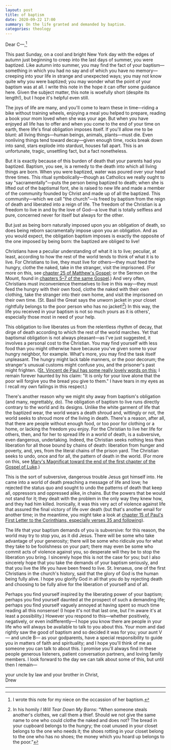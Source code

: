 ```yaml
---
layout: post
title: of baptism
date: 2020-09-22 17:00
summary: On the life granted and demanded by baptism.
categories: theology
---
```


Dear C—,[^1]

This past Sunday, on a cool and bright New York day with the edges of autumn just beginning to creep into the last days of summer, you were baptized. Like autumn into summer, you may find the fact of your baptism—something in which you had no say and of which you have no memory—creeping into your life in strange and unexpected ways; you may not know quite why you were baptized; you may wonder what the point of your baptism was at all. I write this note in the hope it can offer some guidance here. Given the subject matter, this note is woefully short (despite its length!), but I hope it's helpful even still.

The joys of life are many, and you'll come to learn these in time—riding a bike without training wheels, enjoying a meal you helped to prepare, reading a book your mom loved when she was your age. But when you have enjoyed all life has to offer and when you come to the end of your time on earth, there life's final obligation imposes itself. If you'll allow me to be blunt: all living things—human beings, animals, plants—must die. Even nonliving things tend toward decay—given enough time, rocks break down into sand, stars explode into stardust, houses fall apart. This is an unfortunate, tragic, unsettling fact, but a fact nonetheless.

But it is exactly because of this burden of death that your parents had you baptized. Baptism, you see, is a remedy to the death into which all living things are born. When you were baptized, water was poured over your head three times. This ritual symbolically—though as Catholics we really ought to say "sacramentally"—puts the person being baptized to death; when she is lifted out of the baptismal font, she is raised to new life and made a member of the community founded by Christ and made up of all the baptized. This community—which we call "the church"—is freed by baptism from the reign of death and liberated into a reign of life. The freedom of the Christian is a freedom to live in and by the love of God—a love that is totally selfless and pure, concerned never for itself but always for the other.

But just as being born naturally imposed upon you an obligation of death, so does being reborn sacramentally impose upon you an obligation. And as you would expect, the obligation baptism imposes is exactly the opposite of the one imposed by being born: the baptized are obliged to live!

Christians have a peculiar understanding of what it is to live; peculiar, at least, according to how the rest of the world tends to think of what it is to live. For Christians to live, they must live for others—they must feed the hungry, clothe the naked, take in the stranger, visit the imprisoned. (For more on this, see [chapter 25 of Matthew's Gospel](https://www.biblegateway.com/passage/?search=matthew+25%3A31-46&version=RSVCE); or the Sermon on the Mount, found in [chapters 5–7 of the same Gospel](https://www.biblegateway.com/passage/?search=matthew+5-7&version=RSVCE).) And very often, Christians must inconvenience themselves to live in this way—they must feed the hungry with their own food, clothe the naked with their own clothing, take the stranger into their own home, and visit the imprisoned on their own time. (St. Basil the Great says the unworn jacket in your closet rightfully belongs to the poor person who has no jacket![^2]) In this way, the life you received in your baptism is not so much yours as it is others', especially those most in need of your help.

This obligation to live liberates us from the relentless rhythm of decay, that dirge of death according to which the rest of the world marches. Yet that baptismal obligation is not always pleasant—as I've just suggested, it involves a personal cost to the Christian. You may find yourself with less food than you might otherwise have because you've given some to your hungry neighbor, for example. What's more, you may find the task itself unpleasant. The hungry might lack table manners, or the poor decorum; the stranger's unusual customs might confuse you, and the prisoner's past might frighten. ([St. Vincent de Paul has some really lovely words on this](https://en.wikiquote.org/wiki/Vincent_de_Paul); I remain forever haunted by his claim: "It is only for your love alone that the poor will forgive you the bread you give to them." I have tears in my eyes as I recall my own failings in this respect.)

There's another reason why we might shy away from baptism's obligation (and many, regrettably, do). The obligation of baptism to live runs directly contrary to the world and its designs. Unlike the white garment of life that the baptized wear, the world wears a death shroud and, wittingly or not, the world seeks to shroud more of the living in death. There's a reason, after all, that there are people without enough food, or too poor for clothing or a home, or lacking the freedom you enjoy. For the Christian to live her life for others, then, and for her to spread life in a world of death, is a subversive, even dangerous, undertaking. Indeed, the Christian seeks nothing less than liberation for all those bound by chains of death: liberation from hunger and poverty, and, yes, from the literal chains of the prison yard. The Christian seeks to undo, once and for all, the pattern of death in the world. (For more on this, see [Mary's Magnificat toward the end of the first chapter of the Gospel of Luke](https://www.biblegateway.com/passage/?search=luke+1%3A47-55&version=RSVCE).)

This is the sort of subversive, dangerous trouble Jesus got himself into. He came into a world of death preaching a message of life and love; he rejected the status quo and sought to undo the patterns of death that keep all, oppressors and oppressed alike, in chains. But the powers that be would not stand for it; they dealt with the problem in the only way they knew how, and they had him killed. Ironically, it was this very act of violence against life that assured the final victory of life over death (but that's another email for another time; in the meantime, you might take a look at [chapter 15 of Paul's First Letter to the Corinthians, especially verses 35 and following](https://www.biblegateway.com/passage/?search=1+cor+15%3A35-58&version=RSVCE)).

The life that your baptism demands of you is subversive: for this reason, the world may try to stop you, as it did Jesus. There will be some who take advantage of your generosity; there will be some who ridicule you for what they take to be foolishness on your part; there may even be some who commit acts of violence against you, so desperate will they be to stop the liberation you bring. I sincerely hope this is not the case for you; but I also sincerely hope that you take the demands of your baptism seriously, and that you live the life you have been freed to live. St. Irenaeus, one of the first Christians in the church's history, said that the glory of God is the human being fully alive. I hope you glorify God in all that you do by rejecting death and choosing to be fully alive for the liberation of yourself and of all.

Perhaps you find yourself inspired by the liberating power of your baptism; perhaps you find yourself daunted at the prospect of such a demanding life; perhaps you find yourself vaguely annoyed at having spent so much time reading all this nonsense! (I hope it's not that last one, but I'm aware it's at least a possibility.) However you respond to this—whether positively, negatively, or even indifferently—I hope you know there are people in your life who will always be available to talk to you about this. Your mom and dad rightly saw the good of baptism and so decided it was for you; your aunt V— and uncle B— as your godparents, have a special responsibility to guide you in matters of faith and spirituality; and I hope you'll think of me as someone you can talk to about this. I promise you'll always find in these people generous listeners, patient conversation partners, and loving family members. I look forward to the day we can talk about some of this, but until then I remain—

your uncle by law and your brother in Christ,  
Drew

---
[^1]: I wrote this note for my niece on the occassion of her baptism.
[^2]: In his homily *I Will Tear Down My Barns*: “When someone steals another's clothes, we call them a thief. Should we not give the same name to one who could clothe the naked and does not? The bread in your cupboard belongs to the hungry; the coat unused in your closet belongs to the one who needs it; the shoes rotting in your closet belong to the one who has no shoes; the money which you hoard up belongs to the poor.”  